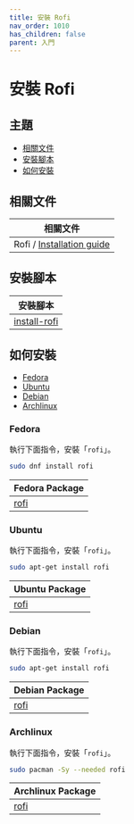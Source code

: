 ```yaml
---
title: 安裝 Rofi
nav_order: 1010
has_children: false
parent: 入門
---
```



# 安裝 Rofi


## 主題

* [相關文件](#相關文件)
* [安裝腳本](#安裝腳本)
* [如何安裝](#如何安裝)




## 相關文件

| 相關文件 |
| ------- |
| Rofi / [Installation guide](https://github.com/davatorium/rofi/blob/next/INSTALL.md) |




## 安裝腳本

| 安裝腳本 |
| --- |
| [install-rofi](https://github.com/samwhelp/note-about-rofi/tree/gh-pages/_demo/quick-start/install/install-rofi)|




## 如何安裝

* [Fedora](#fedora)
* [Ubuntu](#ubuntu)
* [Debian](#debian)
* [Archlinux](#archlinux)




### Fedora

執行下面指令，安裝「`rofi`」。

``` sh
sudo dnf install rofi
```

| Fedora Package |
| --- |
| [rofi](https://packages.fedoraproject.org/pkgs/rofi/rofi/) |




### Ubuntu

執行下面指令，安裝「`rofi`」。

``` sh
sudo apt-get install rofi
```

| Ubuntu Package |
| --- |
| [rofi](https://packages.ubuntu.com/noble/rofi) |




### Debian

執行下面指令，安裝「`rofi`」。

``` sh
sudo apt-get install rofi
```

| Debian Package |
| --- |
| [rofi](https://packages.debian.org/stable/rofi) |




### Archlinux

執行下面指令，安裝「`rofi`」。

``` sh
sudo pacman -Sy --needed rofi
```

| Archlinux Package |
| --- |
| [rofi](https://archlinux.org/packages/extra/x86_64/rofi/) |
